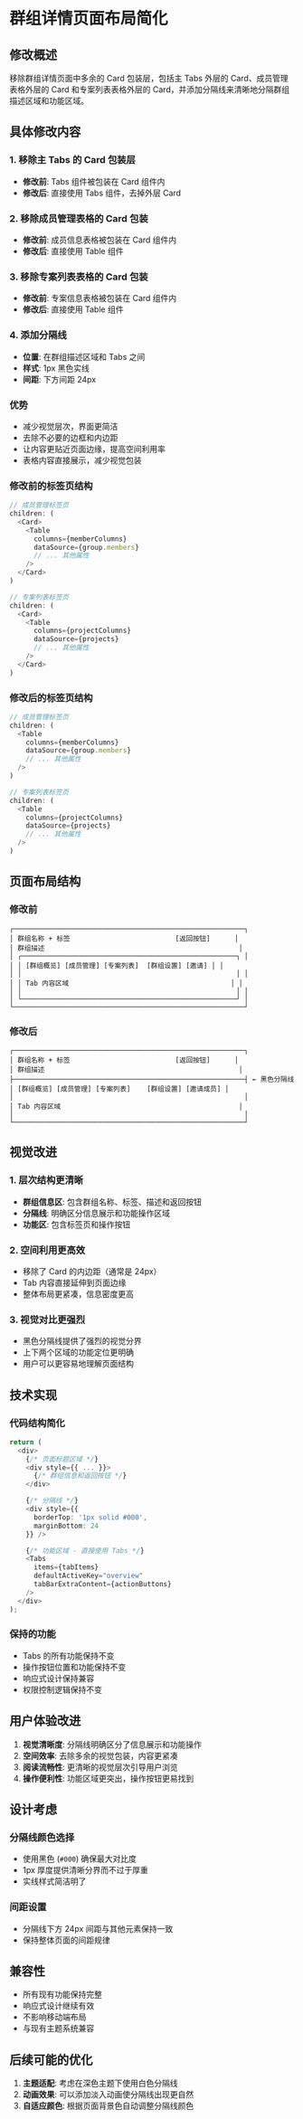 # 群组详情页面布局简化

## 修改概述
移除群组详情页面中多余的 Card 包装层，包括主 Tabs 外层的 Card、成员管理表格外层的 Card 和专案列表表格外层的 Card，并添加分隔线来清晰地分隔群组描述区域和功能区域。

## 具体修改内容

### 1. 移除主 Tabs 的 Card 包装层
- **修改前**: Tabs 组件被包装在 Card 组件内
- **修改后**: 直接使用 Tabs 组件，去掉外层 Card

### 2. 移除成员管理表格的 Card 包装
- **修改前**: 成员信息表格被包装在 Card 组件内
- **修改后**: 直接使用 Table 组件

### 3. 移除专案列表表格的 Card 包装
- **修改前**: 专案信息表格被包装在 Card 组件内
- **修改后**: 直接使用 Table 组件

### 4. 添加分隔线
- **位置**: 在群组描述区域和 Tabs 之间
- **样式**: 1px 黑色实线
- **间距**: 下方间距 24px

### 优势
- 减少视觉层次，界面更简洁
- 去除不必要的边框和内边距
- 让内容更贴近页面边缘，提高空间利用率
- 表格内容直接展示，减少视觉包装

### 修改前的标签页结构
```typescript
// 成员管理标签页
children: (
  <Card>
    <Table
      columns={memberColumns}
      dataSource={group.members}
      // ... 其他属性
    />
  </Card>
)

// 专案列表标签页
children: (
  <Card>
    <Table
      columns={projectColumns}
      dataSource={projects}
      // ... 其他属性
    />
  </Card>
)
```

### 修改后的标签页结构
```typescript
// 成员管理标签页
children: (
  <Table
    columns={memberColumns}
    dataSource={group.members}
    // ... 其他属性
  />
)

// 专案列表标签页
children: (
  <Table
    columns={projectColumns}
    dataSource={projects}
    // ... 其他属性
  />
)
```

## 页面布局结构

### 修改前
```
┌─────────────────────────────────────────────────────────┐
│ 群组名称 + 标签                          [返回按钮]      │
│ 群组描述                                                │
│ ┌─────────────────────────────────────────────────────┐ │
│ │ [群组概览] [成员管理] [专案列表]  [群组设置] [邀请] │ │
│ │                                                     │ │
│ │ Tab 内容区域                                        │ │
│ │                                                     │ │
│ └─────────────────────────────────────────────────────┘ │
└─────────────────────────────────────────────────────────┘
```

### 修改后
```
┌─────────────────────────────────────────────────────────┐
│ 群组名称 + 标签                          [返回按钮]      │
│ 群组描述                                                │
├─────────────────────────────────────────────────────────┤ ← 黑色分隔线
│ [群组概览] [成员管理] [专案列表]    [群组设置] [邀请成员] │
│                                                         │
│ Tab 内容区域                                            │
│                                                         │
└─────────────────────────────────────────────────────────┘
```

## 视觉改进

### 1. 层次结构更清晰
- **群组信息区**: 包含群组名称、标签、描述和返回按钮
- **分隔线**: 明确区分信息展示和功能操作区域
- **功能区**: 包含标签页和操作按钮

### 2. 空间利用更高效
- 移除了 Card 的内边距（通常是 24px）
- Tab 内容直接延伸到页面边缘
- 整体布局更紧凑，信息密度更高

### 3. 视觉对比更强烈
- 黑色分隔线提供了强烈的视觉分界
- 上下两个区域的功能定位更明确
- 用户可以更容易地理解页面结构

## 技术实现

### 代码结构简化
```typescript
return (
  <div>
    {/* 页面标题区域 */}
    <div style={{ ... }}>
      {/* 群组信息和返回按钮 */}
    </div>

    {/* 分隔线 */}
    <div style={{
      borderTop: '1px solid #000',
      marginBottom: 24
    }} />

    {/* 功能区域 - 直接使用 Tabs */}
    <Tabs
      items={tabItems}
      defaultActiveKey="overview"
      tabBarExtraContent={actionButtons}
    />
  </div>
);
```

### 保持的功能
- Tabs 的所有功能保持不变
- 操作按钮位置和功能保持不变
- 响应式设计保持兼容
- 权限控制逻辑保持不变

## 用户体验改进

1. **视觉清晰度**: 分隔线明确区分了信息展示和功能操作
2. **空间效率**: 去除多余的视觉包装，内容更紧凑
3. **阅读流畅性**: 更清晰的视觉层次引导用户浏览
4. **操作便利性**: 功能区域更突出，操作按钮更易找到

## 设计考虑

### 分隔线颜色选择
- 使用黑色 (`#000`) 确保最大对比度
- 1px 厚度提供清晰分界而不过于厚重
- 实线样式简洁明了

### 间距设置
- 分隔线下方 24px 间距与其他元素保持一致
- 保持整体页面的间距规律

## 兼容性

- 所有现有功能保持完整
- 响应式设计继续有效
- 不影响移动端布局
- 与现有主题系统兼容

## 后续可能的优化

1. **主题适配**: 考虑在深色主题下使用白色分隔线
2. **动画效果**: 可以添加淡入动画使分隔线出现更自然
3. **自适应颜色**: 根据页面背景色自动调整分隔线颜色